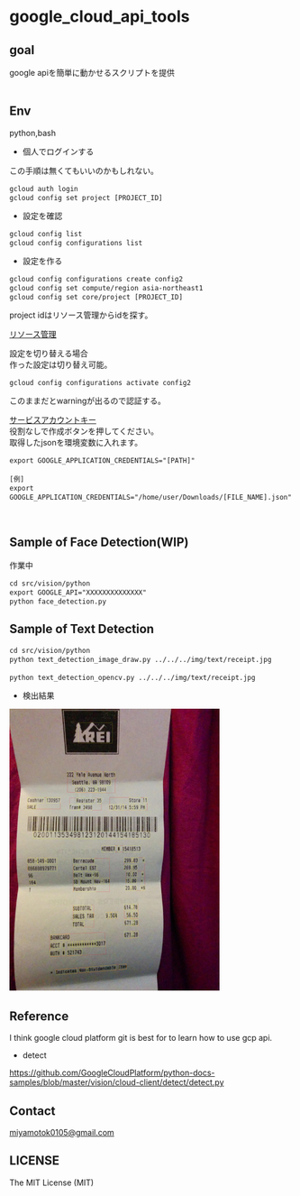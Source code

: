 # google_cloud_api_tools

## goal
google apiを簡単に動かせるスクリプトを提供
<br>
<br>


## Env
python,bash
<br>

- 個人でログインする    

この手順は無くてもいいのかもしれない。    

```
gcloud auth login
gcloud config set project [PROJECT_ID]
```

- 設定を確認    

```
gcloud config list
gcloud config configurations list
```

- 設定を作る    

```
gcloud config configurations create config2
gcloud config set compute/region asia-northeast1
gcloud config set core/project [PROJECT_ID]
```

project idはリソース管理からidを探す。    

[リソース管理](https://cloud.google.com/resource-manager/docs/creating-managing-projects?hl=ja&visit_id=636832537130276261-1692010590&rd=1)


    

設定を切り替える場合    
作った設定は切り替え可能。    

```
gcloud config configurations activate config2
```

このままだとwarningが出るので認証する。    

[サービスアカウントキー](https://cloud.google.com/vision/docs/libraries)    
役割なしで作成ボタンを押してください。    
取得したjsonを環境変数に入れます。    


```
export GOOGLE_APPLICATION_CREDENTIALS="[PATH]"

[例]
export GOOGLE_APPLICATION_CREDENTIALS="/home/user/Downloads/[FILE_NAME].json"
```

<br>


## Sample of Face Detection(WIP)

作業中    

```
cd src/vision/python
export GOOGLE_API="XXXXXXXXXXXXXX"
python face_detection.py
```


## Sample of Text Detection


```
cd src/vision/python
python text_detection_image_draw.py ../../../img/text/receipt.jpg

python text_detection_opencv.py ../../../img/text/receipt.jpg
```

- 検出結果    


<img src="https://github.com/miyamotok0105/google_cloud_api_tools/blob/master/img/text/receipt_result.jpg" height="500">    


## Reference

I think google cloud platform git is best for to learn how to use gcp api.    

- detect    

https://github.com/GoogleCloudPlatform/python-docs-samples/blob/master/vision/cloud-client/detect/detect.py


## Contact
miyamotok0105@gmail.com
<br>

## LICENSE

The MIT License (MIT)
<br>


<br>

